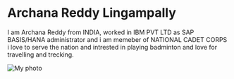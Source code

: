 # Archana Reddy Lingampally

 I am Archana Reddy from INDIA, worked in IBM PVT LTD as SAP BASIS/HANA administrator and i am memeber of NATIONAL CADET CORPS i love to serve the nation and intrested in playing badminton and love for travelling and trecking.

![My photo](C:\Users\S545550\Documents\GitHub\Assignment2-lingampally)

